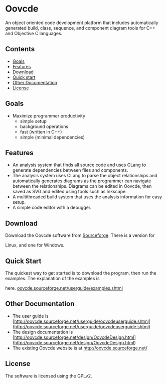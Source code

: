 
# Oovcde

An object oriented code development platform that includes automatically
generated build, class, sequence, and component diagram tools for C++
and Objective C languages.


## Contents

 - [Goals](#goals)
 - [Features](#features)
 - [Download](#download)
 - [Quick start](#quick-start)
 - [Other Documentation](#other-documentation)
 - [License](#license)


## Goals

- Maximize programmer productivity
	- simple setup
	- background operations
	- fast (written in C++)
	- simple (minimal dependencies)


## Features

- An analysis system that finds all source code and uses CLang to generate
  dependencies between files and components.
- The analysis system uses CLang to parse the object relationships and automatically
  generates diagrams as the programmer can navigate between the relationships.
  Diagrams can be edited in Oovcde, then saved as SVG and edited using tools such as Inkscape.
- A multithreaded build system that uses the analysis information for easy setup.
- A simple code editor with a debugger.


## Download

Download the Oovcde software from [Sourceforge](http://sourceforge.net/projects/oovcde/files/). There is a version for 

Linux, and one for Windows.


## Quick Start

The quickest way to get started is to download the program, then run the examples. The explanation of the examples is 

here. [oovcde.sourceforge.net/userguide/examples.shtml](http://oovcde.sourceforge.net/userguide/examples.shtml)


## Other Documentation

 - The user guide is [http://oovcde.sourceforge.net/userguide/oovcdeuserguide.shtml]
	(http://oovcde.sourceforge.net/userguide/oovcdeuserguide.shtml)
 - The design documentation is [http://oovcde.sourceforge.net/design/OovcdeDesign.html]
	(http://oovcde.sourceforge.net/design/OovcdeDesign.html)
 - The existing Oovcde website is at http://oovcde.sourceforge.net/


## License
The software is licensed using the GPLv2.
